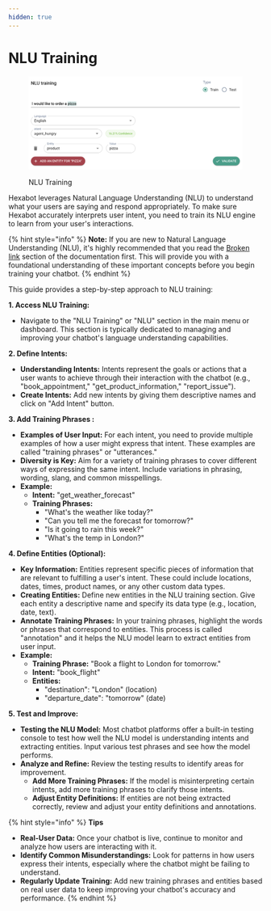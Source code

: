 ```yaml
---
hidden: true
---
```


# NLU Training

<figure><img src="../.gitbook/assets/image (2) (1).png" alt=""><figcaption><p>NLU Training</p></figcaption></figure>

Hexabot leverages Natural Language Understanding (NLU) to understand what your users are saying and respond appropriately. To make sure Hexabot accurately interprets user intent, you need to train its NLU engine to learn from your user's interactions.&#x20;

{% hint style="info" %}
**Note:** If you are new to Natural Language Understanding (NLU), it's highly recommended that you read the [Broken link](broken-reference "mention") section of the documentation first. This will provide you with a foundational understanding of these important concepts before you begin training your chatbot.
{% endhint %}

This guide provides a step-by-step approach to NLU training:

**1. Access NLU Training:**

* Navigate to the "NLU Training" or "NLU" section in the main menu or dashboard. This section is typically dedicated to managing and improving your chatbot's language understanding capabilities.

**2. Define Intents:**

* **Understanding Intents:** Intents represent the goals or actions that a user wants to achieve through their interaction with the chatbot (e.g., "book\_appointment," "get\_product\_information," "report\_issue").
* **Create Intents:** Add new intents by giving them descriptive names and click on "Add Intent" button.

**3. Add Training Phrases :**

* **Examples of User Input:** For each intent, you need to provide multiple examples of how a user might express that intent. These examples are called "training phrases" or "utterances."
* **Diversity is Key:** Aim for a variety of training phrases to cover different ways of expressing the same intent. Include variations in phrasing, wording, slang, and common misspellings.
* **Example:**
  * **Intent:** "get\_weather\_forecast"
  * **Training Phrases:**
    * "What's the weather like today?"
    * "Can you tell me the forecast for tomorrow?"
    * "Is it going to rain this week?"
    * "What's the temp in London?"

**4. Define Entities (Optional):**

* **Key Information:** Entities represent specific pieces of information that are relevant to fulfilling a user's intent. These could include locations, dates, times, product names, or any other custom data types.
* **Creating Entities:** Define new entities in the NLU training section. Give each entity a descriptive name and specify its data type (e.g., location, date, text).
* **Annotate Training Phrases:** In your training phrases, highlight the words or phrases that correspond to entities. This process is called "annotation" and it helps the NLU model learn to extract entities from user input.
* **Example:**
  * **Training Phrase:** "Book a flight to London for tomorrow."
  * **Intent:** "book\_flight"
  * **Entities:**
    * "destination": "London" (location)
    * "departure\_date": "tomorrow" (date)

**5. Test and Improve:**

* **Testing the NLU Model:** Most chatbot platforms offer a built-in testing console to test how well the NLU model is understanding intents and extracting entities. Input various test phrases and see how the model performs.
* **Analyze and Refine:** Review the testing results to identify areas for improvement.
  * **Add More Training Phrases:** If the model is misinterpreting certain intents, add more training phrases to clarify those intents.
  * **Adjust Entity Definitions:** If entities are not being extracted correctly, review and adjust your entity definitions and annotations.

{% hint style="info" %}
**Tips**

* **Real-User Data:** Once your chatbot is live, continue to monitor and analyze how users are interacting with it.
* **Identify Common Misunderstandings:** Look for patterns in how users express their intents, especially where the chatbot might be failing to understand.
* **Regularly Update Training:** Add new training phrases and entities based on real user data to keep improving your chatbot's accuracy and performance.
{% endhint %}

